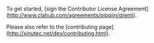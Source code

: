 To get started, [sign the Contributor License Agreement]
(http://www.clahub.com/agreements/pippijn/dreml).

Please also refer to the [contributing page]
(http://xinutec.net/dev/contributing.html).
